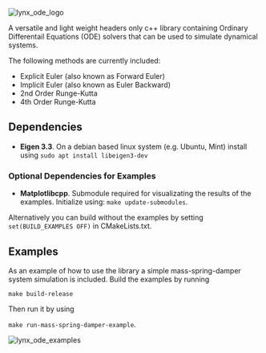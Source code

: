 ![lynx_ode_logo](https://github.com/manumerous/lynx-ode/assets/18735094/00059cde-f683-409a-bb5d-1974706efd64)

A versatile and light weight headers only c++ library containing Ordinary Differentail Equations (ODE) solvers that can be used to simulate dynamical systems. 

The following methods are currently included: 
- Explicit Euler (also known as Forward Euler)
- Implicit Euler (also known as Euler Backward)
- 2nd Order Runge-Kutta
- 4th Order Runge-Kutta

## Dependencies

- **Eigen 3.3**. On a debian based linux system (e.g. Ubuntu, Mint) install using ```sudo apt install libeigen3-dev```

### Optional Dependencies for Examples

- **Matplotlibcpp**. Submodule required for visualizating the results of the examples. Initialize using: ```make update-submodules```.

Alternatively you can build without the examples by setting `set(BUILD_EXAMPLES OFF)` in CMakeLists.txt. 

## Examples
As an example of how to use the library a simple mass-spring-damper system simulation is included. 
Build the examples by running 

```make build-release```


Then run it by using 

```make run-mass-spring-damper-example```. 

![lynx_ode_examples](https://github.com/manumerous/lynx-ode/assets/18735094/5539bd63-cba0-4ed8-adf1-09ebd5366bb3)
